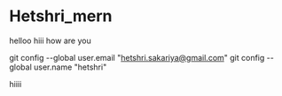 # Hetshri_mern
helloo
hiii
how are you


  git config --global user.email "hetshri.sakariya@gmail.com"
   git config --global user.name "hetshri"

hiiii
